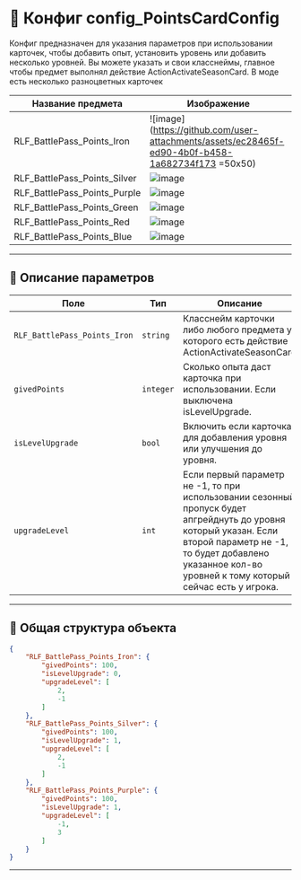 
# 📄 Конфиг config_PointsCardConfig

Конфиг предназначен для указания параметров при использовании карточек, чтобы добавить опыт, установить уровень или добавить несколько уровней. 
Вы можете указать и свои класснеймы, главное чтобы предмет выполнял действие ActionActivateSeasonCard. В моде есть несколько разноцветных карточек 

| Название предмета | Изображение                              |
|-------------------|------------------------------------------|
| RLF_BattlePass_Points_Iron | ![image](https://github.com/user-attachments/assets/ec28465f-ed90-4b0f-b458-1a682734f173  =50x50)| 
| RLF_BattlePass_Points_Silver        | ![image](https://github.com/user-attachments/assets/739e9c90-1497-4ea3-8d13-7ef634a15bbb) |
| RLF_BattlePass_Points_Purple     |  ![image](https://github.com/user-attachments/assets/1e5a2224-2e0d-4902-bef6-ae93e6f80142) | 
| RLF_BattlePass_Points_Green     |  ![image](https://github.com/user-attachments/assets/ecf4851d-26b8-410d-9f64-0401ca1e535e)  | 
| RLF_BattlePass_Points_Red     |  ![image](https://github.com/user-attachments/assets/29915333-5e8a-48fc-a52c-65df7b2785c8)  | 
| RLF_BattlePass_Points_Blue     |  ![image](https://github.com/user-attachments/assets/18e433e6-513c-44f6-bb65-51f4c127abc6)  | 

---

## 🧩 Описание параметров

| Поле              | Тип        |  Описание |
|-------------------|------------|----------|
| `RLF_BattlePass_Points_Iron`          | `string`  | Класснейм карточки либо любого предмета у которого есть действие ActionActivateSeasonCard |
| `givedPoints`          | `integer`  | Сколько опыта даст карточка при использовании. Если выключена isLevelUpgrade. |
| `isLevelUpgrade`          | `bool`  | Включить если карточка для добавления уровня или улучшения до уровня. |
| `upgradeLevel`      | `int`   | Если первый параметр не -1, то при использовании сезонный пропуск будет апгрейднуть до уровня который указан. Если второй параметр не -1, то будет добавлено указанное кол-во уровней к тому который сейчас есть у игрока.  |

---


## 🧱 Общая структура объекта

```json
{
    "RLF_BattlePass_Points_Iron": {
        "givedPoints": 100,
        "isLevelUpgrade": 0,
        "upgradeLevel": [
            2,
            -1
        ]
    },
    "RLF_BattlePass_Points_Silver": {
        "givedPoints": 100,
        "isLevelUpgrade": 1,
        "upgradeLevel": [
            2,
            -1
        ]
    },
    "RLF_BattlePass_Points_Purple": {
        "givedPoints": 100,
        "isLevelUpgrade": 1,
        "upgradeLevel": [
            -1,
            3
        ]
    }
}
```

---
